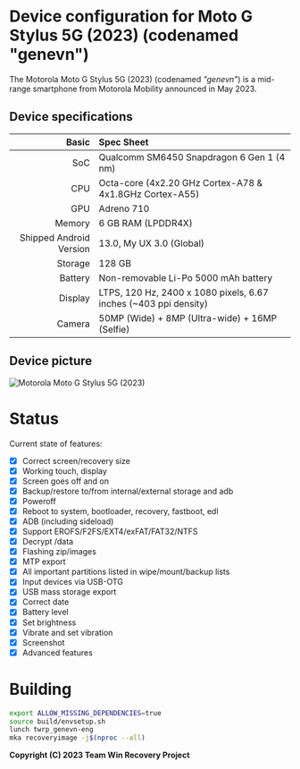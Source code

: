 Device configuration for Moto G Stylus 5G (2023) (codenamed "genevn")
=========================================

The Motorola Moto G Stylus 5G (2023) (codenamed _"genevn"_) is a mid-range smartphone from Motorola Mobility announced in May 2023.

## Device specifications

Basic   | Spec Sheet
-------:|:-------------------------
SoC     | Qualcomm SM6450 Snapdragon 6 Gen 1 (4 nm)
CPU     | Octa-core (4x2.20 GHz Cortex-A78 & 4x1.8GHz Cortex-A55)
GPU     | Adreno 710
Memory  | 6 GB RAM (LPDDR4X)
Shipped Android Version | 13.0, My UX 3.0 (Global)
Storage | 128 GB | 256 GB (UFS 3.1)
Battery | Non-removable Li-Po 5000 mAh battery
Display | LTPS, 120 Hz, 2400 x 1080 pixels, 6.67 inches (~403 ppi density)
Camera  | 50MP (Wide) + 8MP (Ultra-wide) + 16MP (Selfie)

## Device picture
![Motorola Moto G Stylus 5G (2023)](https://fdn2.gsmarena.com/vv/pics/motorola/motorola-moto-g-stylus-5g-2023-1.jpg)

# Status
Current state of features:
- [x] Correct screen/recovery size
- [x] Working touch, display
- [x] Screen goes off and on
- [x] Backup/restore to/from internal/external storage and adb
- [x] Poweroff
- [x] Reboot to system, bootloader, recovery, fastboot, edl
- [x] ADB (including sideload)
- [x] Support EROFS/F2FS/EXT4/exFAT/FAT32/NTFS
- [x] Decrypt /data
- [x] Flashing zip/images
- [x] MTP export
- [x] All important partitions listed in wipe/mount/backup lists
- [x] Input devices via USB-OTG
- [x] USB mass storage export
- [x] Correct date
- [x] Battery level
- [x] Set brightness
- [x] Vibrate and set vibration
- [x] Screenshot
- [x] Advanced features

# Building
```bash
export ALLOW_MISSING_DEPENDENCIES=true
source build/envsetup.sh
lunch twrp_genevn-eng
mka recoveryimage -j$(nproc --all)
```

**Copyright (C) 2023 Team Win Recovery Project**
